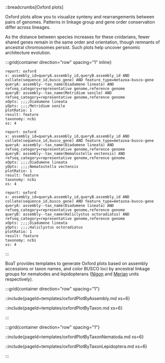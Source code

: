 ::breadcrumbs[Oxford plots]

Oxford plots allow you to visualize synteny and rearrangements between pairs of genomes. Patterns in linkage group and gene order conservation differ across lineages.

As the distance between species increases for these cnidarians, fewer shared genes remain in the same order and orientation, though remnants of ancestral chromosomes persist. Such plots help uncover genomic architecture evolution.

:::grid{container direction="row" spacing="1" inline}

```report
report: oxford
x: assembly_id=queryA.assembly_id,queryB.assembly_id AND collate(sequence_id,busco_gene) AND feature_type=metazoa-busco-gene
queryA: assembly--tax_name(Diadumene lineata) AND refseq_category=representative genome,reference genome
queryB: assembly--tax_name(Metridium senile) AND refseq_category=representative genome,reference genome
xOpts: ;;;;Diadumene lineata
yOpts: ;;;;Metridium senile
plotRatio: 1
result: feature
taxonomy: ncbi
xs: 4
```

```report
report: oxford
x: assembly_id=queryA.assembly_id,queryB.assembly_id AND collate(sequence_id,busco_gene) AND feature_type=metazoa-busco-gene
queryA: assembly--tax_name(Diadumene lineata) AND refseq_category=representative genome,reference genome
queryB: assembly--tax_name(Nematostella vectensis) AND refseq_category=representative genome,reference genome
xOpts: ;;;;Diadumene lineata
yOpts: ;;;;Nematostella vectensis
plotRatio: 1
result: feature
taxonomy: ncbi
xs: 4
```

```report
report: oxford
x: assembly_id=queryA.assembly_id,queryB.assembly_id AND collate(sequence_id,busco_gene) AND feature_type=metazoa-busco-gene
queryA: assembly--tax_name(Diadumene lineata) AND refseq_category=representative genome,reference genome
queryB: assembly--tax_name(Haliclystus octoradiatus) AND refseq_category=representative genome,reference genome
xOpts: ;;;;Diadumene lineata
yOpts: ;;;;Haliclystus octoradiatus
plotRatio: 1
result: feature
taxonomy: ncbi
xs: 4
```

:::

BoaT provides templates to generate Oxford plots based on assembly accessions or taxon names, and color BUSCO loci by ancestral linkage groups for nematodes and lepidopterans ([Nigon](https://github.com/pgonzale60/vis_ALG) and [Merian](https://www.biorxiv.org/content/10.1101/2023.05.12.540473v1) units respectively).

:::grid{container direction="row" spacing="1"}

::include{pageId=templates/oxfordPlotByAssembly.md xs=6}

::include{pageId=templates/oxfordPlotByTaxon.md xs=6}

:::

:::grid{container direction="row" spacing="1"}

::include{pageId=templates/oxfordPlotByTaxonNematoda.md xs=6}

::include{pageId=templates/oxfordPlotByTaxonLepidoptera.md xs=6}

:::

